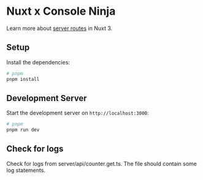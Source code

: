 # Nuxt x Console Ninja

Learn more about [server routes](https://nuxt.com/docs/guide/directory-structure/server) in Nuxt 3.

## Setup

Install the dependencies:

```bash
# pnpm
pnpm install
```

## Development Server

Start the development server on `http://localhost:3000`:

```bash
# pnpm
pnpm run dev
```

## Check for logs

Check for logs from server/api/counter.get.ts. The file should contain some log statements.
